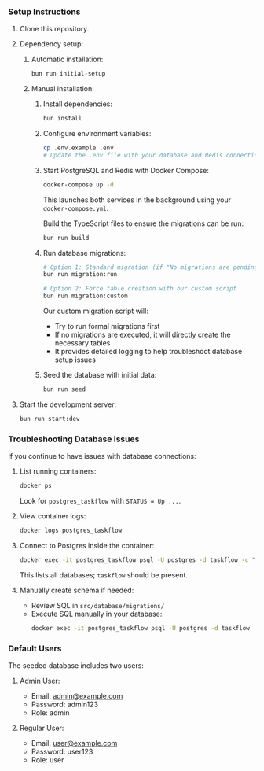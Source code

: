 ### Setup Instructions

1. Clone this repository.

2. Dependency setup:

   1. Automatic installation:
      ```bash
      bun run initial-setup
      ```

   2. Manual installation:
      1. Install dependencies:
         ```bash
         bun install
         ```
      2. Configure environment variables:
         ```bash
         cp .env.example .env
         # Update the .env file with your database and Redis connection details
         ```
      3. Start PostgreSQL and Redis with Docker Compose:
         ```bash
         docker-compose up -d
         ```
         This launches both services in the background using your `docker-compose.yml`.

         Build the TypeScript files to ensure the migrations can be run:
         ```bash
         bun run build
         ```

      4. Run database migrations:
         ```bash
         # Option 1: Standard migration (if "No migrations are pending" but tables aren't created)
         bun run migration:run

         # Option 2: Force table creation with our custom script
         bun run migration:custom
         ```

         Our custom migration script will:
         - Try to run formal migrations first
         - If no migrations are executed, it will directly create the necessary tables
         - It provides detailed logging to help troubleshoot database setup issues

      5. Seed the database with initial data:
         ```bash
         bun run seed
         ```

3. Start the development server:
   ```bash
   bun run start:dev
   ```

### Troubleshooting Database Issues

If you continue to have issues with database connections:

1. List running containers:
   ```bash
   docker ps
   ```
   Look for `postgres_taskflow` with `STATUS = Up ...`.

2. View container logs:
   ```bash
   docker logs postgres_taskflow
   ```

3. Connect to Postgres inside the container:
   ```bash
   docker exec -it postgres_taskflow psql -U postgres -d taskflow -c "\l"
   ```
   This lists all databases; `taskflow` should be present.

4. Manually create schema if needed:
   - Review SQL in `src/database/migrations/`
   - Execute SQL manually in your database:
     ```bash
     docker exec -it postgres_taskflow psql -U postgres -d taskflow
     ```

### Default Users

The seeded database includes two users:

1. Admin User:
   - Email: admin@example.com
   - Password: admin123
   - Role: admin

2. Regular User:
   - Email: user@example.com
   - Password: user123
   - Role: user
